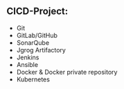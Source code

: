 CICD-Project:
--------------

* Git
* GitLab/GitHub
* SonarQube
* Jgrog Artifactory
* Jenkins
* Ansible
* Docker & Docker private repository
* Kubernetes

